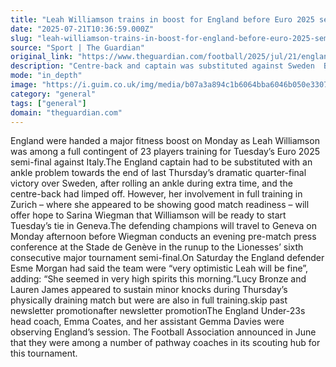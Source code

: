 ```yaml
---
title: "Leah Williamson trains in boost for England before Euro 2025 semi-final against Italy"
date: "2025-07-21T10:36:59.000Z"
slug: "leah-williamson-trains-in-boost-for-england-before-euro-2025-semi-final-against-italy"
source: "Sport | The Guardian"
original_link: "https://www.theguardian.com/football/2025/jul/21/england-euro-2025-semi-final-litaly-leah-williamson-trains"
description: "Centre-back and captain was substituted against Sweden  Bronze and James also preparing as normal for Tuesday  England were handed a major fitness boost on Monday as Leah Williamson was among a full contingent of 23 players training for Tuesday’s Euro 2025 semi-final against Italy. The England captain had to be substituted with an ankle problem towards the end of last Thursday’s dramatic quarter-final victory over Sweden, after rolling an ankle during extra time, and the centre-back had limped off. However, her involvement in full training in Zurich – where she appeared to be showing good match readiness – will offer hope to Sarina Wiegman that Williamson will be ready to start Tuesday’s tie in Geneva.  Continue reading..."
mode: "in_depth"
image: "https://i.guim.co.uk/img/media/b07a3a894c1b6064bba6046b050e3307ecaef806/494_233_2722_2178/master/2722.jpg?width=1200&height=630&quality=85&auto=format&fit=crop&precrop=40:21,offset-x50,offset-y0&overlay-align=bottom%2Cleft&overlay-width=100p&overlay-base64=L2ltZy9zdGF0aWMvb3ZlcmxheXMvdGctZGVmYXVsdC5wbmc&enable=upscale&s=77b0bc2c8b8b444ee0e6c83118fb162b"
category: "general"
tags: ["general"]
domain: "theguardian.com"
---
```

<p>England were handed a major fitness boost on Monday as Leah Williamson was among a full contingent of 23 players training for Tuesday’s Euro 2025 semi-final against Italy.The England captain had to be substituted with an ankle problem towards the end of last Thursday’s dramatic quarter-final victory over Sweden, after rolling an ankle during extra time, and the centre-back had limped off. However, her involvement in full training in Zurich – where she appeared to be showing good match readiness – will offer hope to Sarina Wiegman that Williamson will be ready to start Tuesday’s tie in Geneva.The defending champions will travel to Geneva on Monday afternoon before Wiegman conducts an evening pre-match press conference at the Stade de Genève in the runup to the Lionesses’ sixth consecutive major tournament semi-final.On Saturday the England defender Esme Morgan had said the team were “very optimistic Leah will be fine”, adding: “She seemed in very high spirits this morning.”Lucy Bronze and Lauren James appeared to sustain minor knocks during Thursday’s physically draining match but were are also in full training.skip past newsletter promotionafter newsletter promotionThe England Under-23s head coach, Emma Coates, and her assistant Gemma Davies were observing England’s session. The Football Association announced in June that they were among a number of pathway coaches in its scouting hub for this tournament.</p>